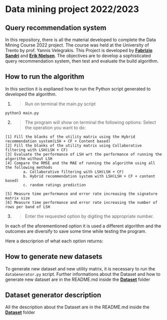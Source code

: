 # Data mining project 2022/2023
## Query recommendation system
In this repository, there is all the material developed to complete the Data Mining Course 2022 project. The course was held at the University of Trento by prof. Yannis Velegrakis.
This Project is developed by **[Fabrizio Sandri](https://github.com/FabrizioSandri)** and **[Erik Nielsen](https://github.com/NielsenErik)**.
The objectives are to develop a sophisticated query recommendation system, then test and evaluate the build algorithm.

## How to run the algorithm
In this section it is explianed how to run the Python script generated to developed the algorithm.
1. > Run on terminal the main.py script
```
python3 main.py
```
2. > The program will show on terminal the following options:
Select the operation you want to do:
```
[1] Fill the blanks of the utility matrix using the Hybrid recommendation system(LSH + CF + Content based)
[2] Fill the blanks of the utility matrix using Collaborative filtering with LSH(LSH + CF)
[3] Evaluate the performance of LSH wrt the performance of running the algorithm without LSH
[4] Compare the RMSE and the MAE of running the algorithm using all the following methods
        a. Collaborative filtering with LSH(LSH + CF)
        b. Hybrid recommendation system with LSH(LSH + CF + content based)
        c. random ratings prediction

[5] Measure time performance and error rate increasing the signature matrix size
[6] Measure time performance and error rate increasing the number of rows per band of LSH
```
3. > Enter the requested option by digiting the appropriate number. 

In each of the aforementioned option it is used a different algorithm and the outcomes are diversify to save some time while testing the program.

Here a descriprion of what each option returns:

## How to generate new datasets
To generate new dataset and new utility matrix, it is necessary to run the `dataGenerator.py` script. Further informations about the Dataset and how to generate new dataset are in the README.md inside the **[Dataset](https://github.com/FabrizioSandri/data-mining-project/tree/main/Dataset)** folder
## Dataset generator description
All the description about the Dataset are in the README.md inside the **[Dataset](https://github.com/FabrizioSandri/data-mining-project/tree/main/Dataset)** folder